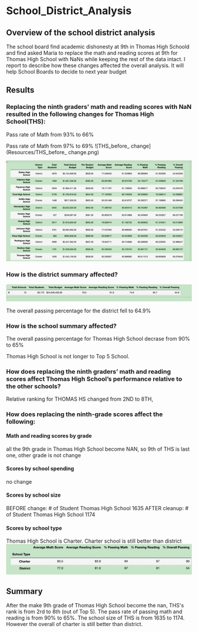 # School_District_Analysis
## Overview of the school district analysis
The school board  find academic dishonesty at 9th in Thomas High Schoold and find asked Maria to replace the math and reading scores at 9th for Thomas High School with NaNs while keeping the rest of the data intact. I report to describe how these changes affected the overall analysis. It will help School Boards to decide to next year budget
## Results 

### Replacing the ninth graders' math and reading scores with NaN resulted in the following changes for Thomas High School(THS):
Pass rate of Math from 93% to 66%

Pass rate of Math from 97% to 69%
![THS_before_ change](Resources/THS_before_ change.png)

![THS_after_change](Resources/THS_after_change.png)
### How is the district summary affected?
![district_summary](Resources/district_summary.png)

The overall passing percentage for the district fell to 64.9%
### How is the school summary affected?
The overall passing percentage for Thomas High School decrase from 90% to 65%

Thomas High School is not longer to Top 5 School.


### How does replacing the ninth graders’ math and reading scores affect Thomas High School’s performance relative to the other schools?
Relative ranking for THOMAS HS changed from 2ND to 8TH,
### How does replacing the ninth-grade scores affect the following:
#### Math and reading scores by grade
all the 9th grade in Thomas High School become NAN, so 9th of THS is last one, other grade is not change

#### Scores by school spending
no change
#### Scores by school size
BEFORE change: # of Student Thomas High School       1635
AFTER cleanup: # of Student Thomas High School       1174
#### Scores by school type
Thomas High School is Charter. Charter school is still better than district 
![Type-dis](Resources/Type-dis.png)
## Summary
After the make 9th grade of Thomas High School become the nan, THS's rank is from 2rd to 8th (out of Top 5). The pass rate of passing math and reading is from 90% to 65%.  The school size of THS is from 1635 to 1174. However the overall of charter is still better than district.
